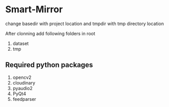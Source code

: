 # Smart-Mirror
change basedir with project location and tmpdir with tmp directory location

After clonning add following folders in root

1.  dataset
2.  tmp

## Required python packages
1.  opencv2
2.  cloudinary
3.  pyaudio2
4.  PyQt4
5.  feedparser



